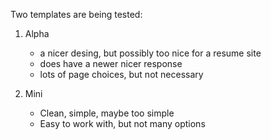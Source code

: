 Two templates are being tested:

1. Alpha
	- a nicer desing, but possibly too nice for a resume site
	- does have a newer nicer response
	- lots of page choices, but not necessary

2. Mini
	- Clean, simple, maybe too simple
	- Easy to work with, but not many options